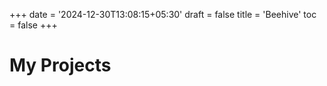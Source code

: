 +++
date = '2024-12-30T13:08:15+05:30'
draft = false
title = 'Beehive'
toc = false
+++

# My Projects
